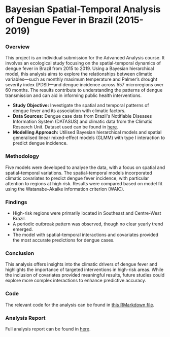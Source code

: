 # Bayesian Spatial-Temporal Analysis of Dengue Fever in Brazil (2015-2019)

### Overview
This project is an individual submission for the Advanced Analysis course. It involves an ecological study focusing on the spatial-temporal dynamics of dengue fever in Brazil from 2015 to 2019. Using a Bayesian hierarchical model, this analysis aims to explore the relationships between climatic variables—such as monthly maximum temperature and Palmer’s drought severity index (PDSI)—and dengue incidence across 557 microregions over 60 months. The results contribute to understanding the patterns of dengue transmission and can aid in informing public health interventions.

- **Study Objective:** Investigate the spatial and temporal patterns of dengue fever and its association with climatic factors.
- **Data Sources:** Dengue case data from Brazil's Notifiable Diseases Information System (DATASUS) and climatic data from the Climatic Research Unit. Dataset used can be found in [here](DS3_DengueBrazil).
- **Modelling Approach:** Utilised Bayesian hierarchical models and spatial generalised linear mixed-effect models (GLMM) with type I interaction to predict dengue incidence.

### Methodology
Five models were developed to analyse the data, with a focus on spatial and spatial-temporal variations. The spatial-temporal models incorporated climatic covariates to predict dengue fever incidence, with particular attention to regions at high risk. Results were compared based on model fit using the Watanabe–Akaike information criterion (WAIC).

### Findings
- High-risk regions were primarily located in Southeast and Centre-West Brazil.
- A periodic outbreak pattern was observed, though no clear yearly trend emerged.
- The model with spatial-temporal interactions and covariates provided the most accurate predictions for dengue cases.

### Conclusion
This analysis offers insights into the climatic drivers of dengue fever and highlights the importance of targeted interventions in high-risk areas. While the inclusion of covariates provided meaningful results, future studies could explore more complex interactions to enhance predictive accuracy.


### Code
The relevant code for the analysis can be found in [this RMarkdown file](Analysis_Script.Rmd).

### Analysis Report
Full analysis report can be found in [here](Analysis_Report.pdf).
